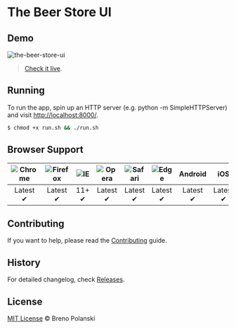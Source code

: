 # The Beer Store UI

## Demo

![the-beer-store-ui](https://raw.githubusercontent.com/react-beer/the-beer-store-ui/master/the-beer-store.png)

> [Check it live](http://react-beer.github.io/the-beer-store-ui/).

## Running

To run the app, spin up an HTTP server (e.g. python -m SimpleHTTPServer) and visit [http://localhost:8000/](http://localhost:8000/).

```sh
$ chmod +x run.sh && ./run.sh
```

## Browser Support

![Chrome](https://raw.github.com/alrra/browser-logos/master/chrome/chrome_48x48.png) | ![Firefox](https://raw.github.com/alrra/browser-logos/master/firefox/firefox_48x48.png) | ![IE](https://raw.github.com/alrra/browser-logos/master/internet-explorer/internet-explorer_48x48.png) | ![Opera](https://raw.github.com/alrra/browser-logos/master/opera/opera_48x48.png) | ![Safari](https://raw.github.com/alrra/browser-logos/master/safari/safari_48x48.png) | ![Edge](https://raw.githubusercontent.com/alrra/browser-logos/master/edge/edge_48x48.png) | **Android** | **iOS** | **Windows Phone** |
:---: | :---: | :---: | :---: | :---: |  :---: | :---: | :---: | :---: |
Latest ✔ | Latest ✔ | 11+ ✔ | Latest ✔ | Latest ✔ | Latest ✔ | Latest ✔ | Latest ✔ | Latest ✔ |

## Contributing

If you want to help, please read the [Contributing](https://github.com/react-beer/the-beer-store-ui/blob/master/CONTRIBUTING.md) guide.

## History

For detailed changelog, check [Releases](https://github.com/react-beer/the-beer-store-ui/releases).

## License

[MIT License](http://brenopolanski.mit-license.org/) © Breno Polanski
